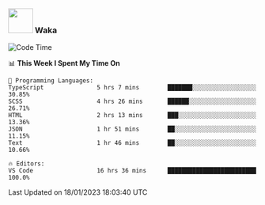 ### <img src="https://media.giphy.com/media/VgCDAzcKvsR6OM0uWg/giphy.gif" width="50"> Waka

  <!--START_SECTION:waka-->
![Code Time](http://img.shields.io/badge/Code%20Time-1%2C192%20hrs%2033%20mins-blue)

📊 **This Week I Spent My Time On** 

```text
💬 Programming Languages: 
TypeScript               5 hrs 7 mins        ███████░░░░░░░░░░░░░░░░░░   30.85% 
SCSS                     4 hrs 26 mins       ██████░░░░░░░░░░░░░░░░░░░   26.71% 
HTML                     2 hrs 13 mins       ███░░░░░░░░░░░░░░░░░░░░░░   13.36% 
JSON                     1 hr 51 mins        ██░░░░░░░░░░░░░░░░░░░░░░░   11.15% 
Text                     1 hr 46 mins        ██░░░░░░░░░░░░░░░░░░░░░░░   10.66%

🔥 Editors: 
VS Code                  16 hrs 36 mins      █████████████████████████   100.0%

```


 Last Updated on 18/01/2023 18:03:40 UTC
<!--END_SECTION:waka-->
